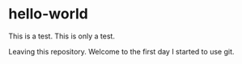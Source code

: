 # hello-world


This is a test. This is only a test. 

Leaving this repository. Welcome to the first day I started to use git. 
